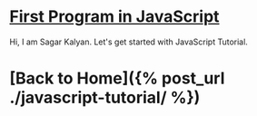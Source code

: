 # [First Program in JavaScript](./javascript-tutorial/2022-05-24-js1.html)
Hi, I am Sagar Kalyan.
Let's get started with JavaScript Tutorial.



# [Back to Home]({% post_url ./javascript-tutorial/ %})
